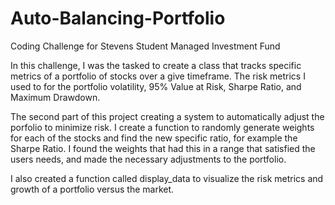 # Auto-Balancing-Portfolio
Coding Challenge for Stevens Student Managed Investment Fund

In this challenge, I was the tasked to create a class that tracks specific metrics of a portfolio of stocks over a give timeframe. The risk metrics I used to for the portfolio volatility, 95% Value at Risk, Sharpe Ratio, and Maximum Drawdown.

The second part of this project creating a system to automatically adjust the porfolio to minimize risk. I create a function to randomly generate weights for each of the stocks and find the new specific ratio, for example the Sharpe Ratio. I found the weights that had this in a range that satisfied the users needs, and made the necessary adjustments to the portfolio.

I also created a function called display_data to visualize the risk metrics and growth of a portfolio versus the market.